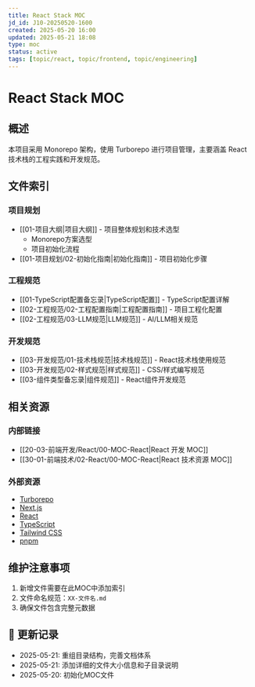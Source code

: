 ```yaml
---
title: React Stack MOC
jd_id: J10-20250520-1600
created: 2025-05-20 16:00
updated: 2025-05-21 18:08
type: moc
status: active
tags: [topic/react, topic/frontend, topic/engineering]
---
```


# React Stack MOC

## 概述

本项目采用 Monorepo 架构，使用 Turborepo 进行项目管理，主要涵盖 React 技术栈的工程实践和开发规范。

## 文件索引

### 项目规划

- [[01-项目大纲|项目大纲]] - 项目整体规划和技术选型
  - Monorepo方案选型
  - 项目初始化流程
- [[01-项目规划/02-初始化指南|初始化指南]] - 项目初始化步骤

### 工程规范

- [[01-TypeScript配置备忘录|TypeScript配置]] - TypeScript配置详解
- [[02-工程规范/02-工程配置指南|工程配置指南]] - 项目工程化配置
- [[02-工程规范/03-LLM规范|LLM规范]] - AI/LLM相关规范

### 开发规范

- [[03-开发规范/01-技术栈规范|技术栈规范]] - React技术栈使用规范
- [[03-开发规范/02-样式规范|样式规范]] - CSS/样式编写规范
- [[03-组件类型备忘录|组件规范]] - React组件开发规范

## 相关资源

### 内部链接
- [[20-03-前端开发/React/00-MOC-React|React 开发 MOC]]
- [[30-01-前端技术/02-React/00-MOC-React|React 技术资源 MOC]]

### 外部资源
- [Turborepo](https://turbo.build/repo)
- [Next.js](https://nextjs.org/)
- [React](https://react.dev/)
- [TypeScript](https://www.typescriptlang.org/)
- [Tailwind CSS](https://tailwindcss.com/)
- [pnpm](https://pnpm.io/)

## 维护注意事项

1. 新增文件需要在此MOC中添加索引
2. 文件命名规范：`XX-文件名.md`
3. 确保文件包含完整元数据

## 📝 更新记录
- 2025-05-21: 重组目录结构，完善文档体系
- 2025-05-21: 添加详细的文件大小信息和子目录说明
- 2025-05-20: 初始化MOC文件 